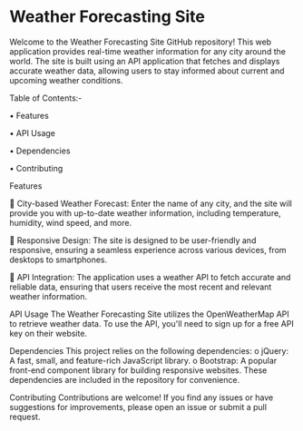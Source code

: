 # Weather Forecasting Site
Welcome to the Weather Forecasting Site GitHub repository! This web application provides real-time weather information for any city around the world. The site is built using an API application that fetches and displays accurate weather data, allowing users to stay informed about current and upcoming weather conditions.

Table of Contents:-

•	Features

•	API Usage

•	Dependencies

•	Contributing


Features


	City-based Weather Forecast: Enter the name of any city, and the site will provide you with up-to-date weather information, including temperature, humidity, wind speed, and more.

	Responsive Design: The site is designed to be user-friendly and responsive, ensuring a seamless experience across various devices, from desktops to smartphones.

	API Integration: The application uses a weather API to fetch accurate and reliable data, ensuring that users receive the most recent and relevant weather information.


API Usage
The Weather Forecasting Site utilizes the OpenWeatherMap API to retrieve weather data. To use the API, you'll need to sign up for a free API key on their website.


Dependencies
This project relies on the following dependencies:
o	jQuery: A fast, small, and feature-rich JavaScript library.
o	Bootstrap: A popular front-end component library for building responsive websites.
These dependencies are included in the repository for convenience.


Contributing
Contributions are welcome! If you find any issues or have suggestions for improvements, please open an issue or submit a pull request.


